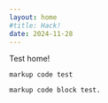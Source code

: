 ```yaml
---
layout: home
#title: Hack!
date: 2024-11-28
---
```

Test home!

`markup code test`

```
markup code block test.
```

